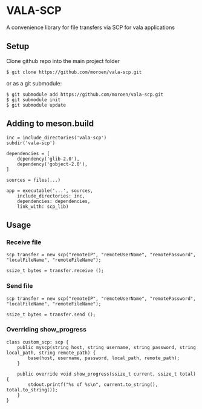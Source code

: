 # VALA-SCP

A convenience library for file transfers via SCP for vala applications

## Setup
Clone github repo into the main project folder
```
$ git clone https://github.com/moroen/vala-scp.git
```

or as a git submodule:

```
$ git submodule add https://github.com/moroen/vala-scp.git
$ git submodule init
$ git submodule update
```

## Adding to meson.build

```
inc = include_directories('vala-scp')
subdir('vala-scp')

dependencies = [
    dependency('glib-2.0'),
    dependency('gobject-2.0'),
]

sources = files(...)

app = executable('...', sources, 
    include_directories: inc,
    dependencies: dependencies, 
    link_with: scp_lib)

```
## Usage

### Receive file
```
scp transfer = new scp("remoteIP", "remoteUserName", "remotePassword", "localFileName", "remoteFileName");

ssize_t bytes = transfer.receive ();
```
### Send file
```
scp transfer = new scp("remoteIP", "remoteUserName", "remotePassword", "localFileName", "remoteFileName");

ssize_t bytes = transfer.send ();
```

### Overriding show_progress
```
class custom_scp: scp {
    public myscp(string host, string username, string password, string local_path, string remote_path) {
        base(host, username, password, local_path, remote_path);
    }

    public override void show_progress(ssize_t current, ssize_t total) {
        stdout.printf("%s of %s\n", current.to_string(), total.to_string()); 
    }
}
```

